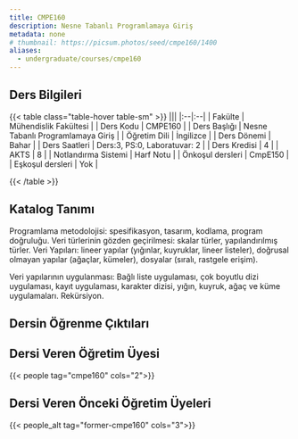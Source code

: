 ```yaml
---
title: CMPE160
description: Nesne Tabanlı Programlamaya Giriş
metadata: none
# thumbnail: https://picsum.photos/seed/cmpe160/1400
aliases:
  - undergraduate/courses/cmpe160
---
```


## Ders Bilgileri

<!-- prettier-ignore-start -->
{{< table class="table-hover table-sm" >}}
|||
|:--|:--|
| Fakülte | Mühendislik Fakültesi |
| Ders Kodu | CMPE160 |
| Ders Başlığı | Nesne Tabanlı Programlamaya Giriş |
| Öğretim Dili | İngilizce |
| Ders Dönemi | Bahar |
| Ders Saatleri | Ders:3, PS:0, Laboratuvar: 2 |
| Ders Kredisi | 4 |
| AKTS | 8 |
| Notlandırma Sistemi | Harf Notu |
| Önkoşul dersleri | CmpE150 |
| Eşkoşul dersleri | Yok |

{{< /table >}}
<!-- prettier-ignore-end -->

## Katalog Tanımı

Programlama metodolojisi: spesifikasyon, tasarım, kodlama, program doğruluğu. Veri türlerinin gözden geçirilmesi: skalar türler, yapılandırılmış türler. Veri Yapıları: lineer yapılar (yığınlar, kuyruklar, lineer listeler), doğrusal olmayan yapılar (ağaçlar, kümeler), dosyalar (sıralı, rastgele erişim).

Veri yapılarının uygulanması: Bağlı liste uygulaması, çok boyutlu dizi uygulaması, kayıt uygulaması, karakter dizisi, yığın, kuyruk, ağaç ve küme uygulamaları. Rekürsiyon.

## Dersin Öğrenme Çıktıları

## Dersi Veren Öğretim Üyesi

{{< people tag="cmpe160" cols="2">}}

## Dersi Veren Önceki Öğretim Üyeleri

{{< people_alt tag="former-cmpe160" cols="3">}}
